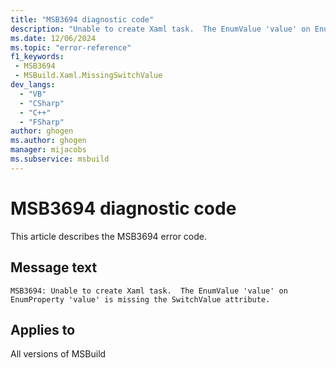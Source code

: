 ```yaml
---
title: "MSB3694 diagnostic code"
description: "Unable to create Xaml task.  The EnumValue 'value' on EnumProperty 'value' is missing the SwitchValue attribute."
ms.date: 12/06/2024
ms.topic: "error-reference"
f1_keywords:
 - MSB3694
 - MSBuild.Xaml.MissingSwitchValue
dev_langs:
  - "VB"
  - "CSharp"
  - "C++"
  - "FSharp"
author: ghogen
ms.author: ghogen
manager: mijacobs
ms.subservice: msbuild
---
```


# MSB3694 diagnostic code

<!-- :::ErrorDefinitionDescription::: -->
<!-- :::editable-content name="introDescription"::: -->
This article describes the MSB3694 error code.
<!-- :::editable-content-end::: -->

## Message text

`MSB3694: Unable to create Xaml task.  The EnumValue 'value' on EnumProperty 'value' is missing the SwitchValue attribute.`

<!-- :::editable-content name="postOutputDescription"::: -->
<!--
{StrBegin="MSB3694: "}
-->
<!-- :::editable-content-end::: -->
<!-- :::ErrorDefinitionDescription-end::: -->

## Applies to

All versions of MSBuild

